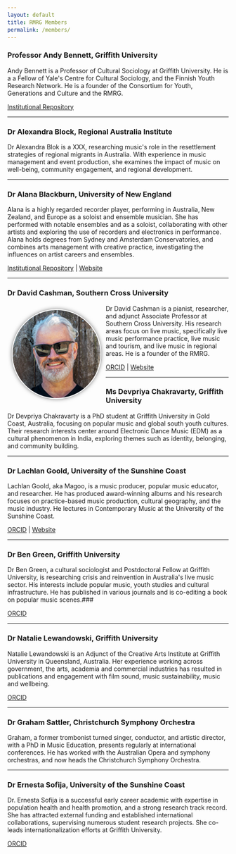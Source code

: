 ```yaml
---
layout: default
title: RMRG Members
permalink: /members/
---
```


### Professor Andy Bennett, Griffith University

Andy Bennett is a Professor of Cultural Sociology at Griffith University. He is a a Fellow of Yale's Centre for Cultural Sociology, and the Finnish Youth Research Network. He is a founder of the Consortium for Youth, Generations and Culture and the RMRG.

[Institutional Repository](https://experts.griffith.edu.au/18774-andy-bennett/publications)

---

### Dr Alexandra Block, Regional Australia Institute

Dr Alexandra Blok is a XXX, researching music's role in the resettlement strategies of regional migrants in Australia. With experience in music management and event production, she examines the impact of music on well-being, community engagement, and regional development.

---

### Dr Alana Blackburn, University of New England

Alana is a highly regarded recorder player, performing in Australia, New Zealand, and Europe as a soloist and ensemble musician. She has performed with notable ensembles and as a soloist, collaborating with other artists and exploring the use of recorders and electronics in performance. Alana holds degrees from Sydney and Amsterdam Conservatories, and combines arts management with creative practice, investigating the influences on artist careers and ensembles. 

[Institutional Repository](https://www.une.edu.au/staff-profiles/hass/ablackb6) | [Website](https://www.alana-blackburn.com/)

---

### Dr David Cashman, Southern Cross University

<img src="assets/images/david.png" style="width: 200px; height: 200px; float: left; margin: 10px; padding: 2px; border-radius: 50%; box-shadow: 0px 0px 10px rgba(0, 0, 0, 0.5);">

Dr David Cashman is a pianist, researcher, and adjunct Associate Professor at Southern Cross University. His research areas focus on live music, specifically live music performance practice, live music and tourism, and live music in regional areas. He is a founder of the RMRG.

[ORCID](https://orcid.org/0000-0003-4534-2947) | [Website](http://www.davidcashman.com.au)

---

### Ms Devpriya Chakravarty, Griffith University

Dr Devpriya Chakravarty is a PhD student at Griffith University in Gold Coast, Australia, focusing on popular music and global south youth cultures. Their research interests center around Electronic Dance Music (EDM) as a cultural phenomenon in India, exploring themes such as identity, belonging, and community building.

---

### Dr Lachlan Goold, University of the Sunshine Coast

Lachlan Goold, aka Magoo, is a music producer, popular music educator, and researcher. He has produced award-winning albums and his research focuses on practice-based music production, cultural geography, and the music industry. He lectures in Contemporary Music at the University of the Sunshine Coast.

[ORCID](https://orcid.org/0000-0002-8635-2466) | [Website](https://magoosound.com/)

---

### Dr Ben Green, Griffith University

Dr Ben Green, a cultural sociologist and Postdoctoral Fellow at Griffith University, is researching crisis and reinvention in Australia's live music sector. His interests include popular music, youth studies and cultural infrastructure. He has published in various journals and is co-editing a book on popular music scenes.###

[ORCID](https://orcid.org/0000-0002-3382-8707)

---

### Dr Natalie Lewandowski, Griffith University

Natalie Lewandowski is an Adjunct of the Creative Arts Institute at Griffith University in Queensland, Australia. Her experience working across government, the arts, academia and commercial industries has resulted in publications and engagement with film sound, music sustainability, music and wellbeing.

[ORCID](https://orcid.org/0000-0002-8635-2466)

---

### Dr Graham Sattler, Christchurch Symphony Orchestra

Graham, a former trombonist turned singer, conductor, and artistic director, with a PhD in Music Education, presents regularly at international conferences. He has worked with the Australian Opera and symphony orchestras, and now heads the Christchurch Symphony Orchestra.

---

### Dr Ernesta Sofija, University of the Sunshine Coast

Dr. Ernesta Sofija is a successful early career academic with expertise in population health and health promotion, and a strong research track record. She has attracted external funding and established international collaborations, supervising numerous student research projects. She co-leads internationalization efforts at Griffith University.

[ORCID](https://orcid.org/0000-0002-4761-9762)